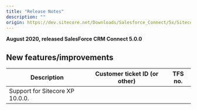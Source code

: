 ```yaml
---
title: "Release Notes"
description: ""
origin: https://dev.sitecore.net/Downloads/Salesforce_Connect/5x/Sitecore_Connect_for_Salesforce_CRM_500/Release_Notes
---
```


**August 2020, released SalesForce CRM Connect 5.0.0**

## New features/improvements

 | Description | Customer ticket ID (or other) | TFS no. |
 | --- | --- | --- |
 | Support for Sitecore XP 10.0.0. |  |  |